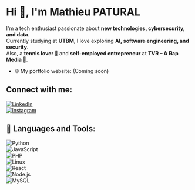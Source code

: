 # Hi 👋, I'm Mathieu PATURAL

I'm a tech enthusiast passionate about **new technologies, cybersecurity, and data**.  
Currently studying at **UTBM**, I love exploring **AI, software engineering, and security**.  
Also, a **tennis lover 🎾** and **self-employed entrepreneur** at **TVR – A Rap Media 🎤**.

- 🌐 My portfolio website: (Coming soon)
  
## Connect with me:
[![LinkedIn](https://img.shields.io/badge/LinkedIn-%230077B5.svg?style=for-the-badge&logo=linkedin&logoColor=white)](https://fr.linkedin.com/in/mathieu-patural-302124251)  
[![Instagram](https://img.shields.io/badge/Instagram-%23E4405F.svg?style=for-the-badge&logo=instagram&logoColor=white)](https://www.instagram.com/mathieu_ptrl/)

## 🚀 Languages and Tools:
![Python](https://img.shields.io/badge/Python-3670A0?style=for-the-badge&logo=python&logoColor=white)  
![JavaScript](https://img.shields.io/badge/JavaScript-F7DF1E?style=for-the-badge&logo=javascript&logoColor=black)  
![PHP](https://img.shields.io/badge/PHP-777BB4?style=for-the-badge&logo=php&logoColor=white)  
![Linux](https://img.shields.io/badge/Linux-FCC624?style=for-the-badge&logo=linux&logoColor=black)  
![React](https://img.shields.io/badge/React-61DAFB?style=for-the-badge&logo=react&logoColor=black)  
![Node.js](https://img.shields.io/badge/Node.js-43853D?style=for-the-badge&logo=node.js&logoColor=white)  
![MySQL](https://img.shields.io/badge/MySQL-4479A1?style=for-the-badge&logo=mysql&logoColor=white)  
